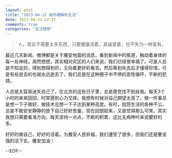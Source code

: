 ```yaml
---
layout: post
title: "2013-04-22 我所理解的生活"
date: 2013-04-22 22:27
comments: true
categories: "生活随想"
---
```


>人，其实不需要太多东西，只要健康活着，真诚爱着，也不失为一种富有。

最近几天新闻、微博都是关于雅安地震的消息，看到新闻中的报道，触动着身体的每一处神经。突然想想，其实相对灾区的人们来说，我们已经很幸福了。可是人总是不知足的，得到想得到的，又向着更好的看去。然后等到失去后才懂得珍惜，可是有些逝去的也就永远逝去了，我们总是在这种圈子中不停的恶性循环，不断的犯错。


人总是太容易迷失自己了，在北京的这些日子里，总是感觉找不到自我。每天3个小时的来来回回，时常感到心力交瘁。我想有时候对自己期望太高了，做一件事总是想一下子做好，做技术总想一下子达到某种高度。有时，抱怨生活的各种不公，总是不能安安静静的放下自己好好思量。现在回想起来，又是觉得那么可笑。其实我想只需要看准方向，每天坚持一点点，不断的积累，这比无病呻吟来说要好的多。

好好的做自己，好好的活着。为雅安人民祈福，我们遭受了很多，但我们还是要坚强的活下去，雅安加油！

--EOF--

